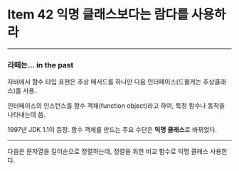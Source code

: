 # Item 42 익명 클래스보다는 람다를 사용하라

--------------------------------------------

### 라떼는... in the past
자바에서 함수 타입 표현은 추상 메서드를 하나만 다음 인터페이스(드물게는 추상클래스)를 사용.

인터페이스의 인스턴스를 함수 객체(function object)라고 하여, 특정 함수나 동작을 나타내는데 씀. 

1997년 JDK 1.1이 등장. 함수 객체를 만드는 주요 수단은 **익명 클래스**로 바뀌었다.


<hr>

다음은 문자열을 길이순으로 정렬하는데, 정렬을 위한 비교 함수로 익명 클래스 사용한다. 


